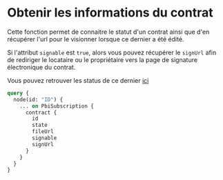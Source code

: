 # Obtenir les informations du contrat

Cette fonction permet de connaitre le statut d'un contrat ainsi que d'en récupérer l'url pour le visionner lorsque ce dernier a été édité.

Si l'attribut `signable` est `true`, alors vous pouvez récupérer le `signUrl` afin de rediriger le locataire ou le propriétaire vers la page de signature électronique du contrat.

Vous pouvez retrouver les status de ce dernier [ici](https://studio.apollographql.com/public/Cautioneo-API/variant/staging/schema/reference/enums/ContractState)

```graphql
query {
  node(id: "ID") {
    ... on PbiSubscription {
      contract {
        id
        state
        fileUrl
        signable
        signUrl
      }
    }
  }
}
```
